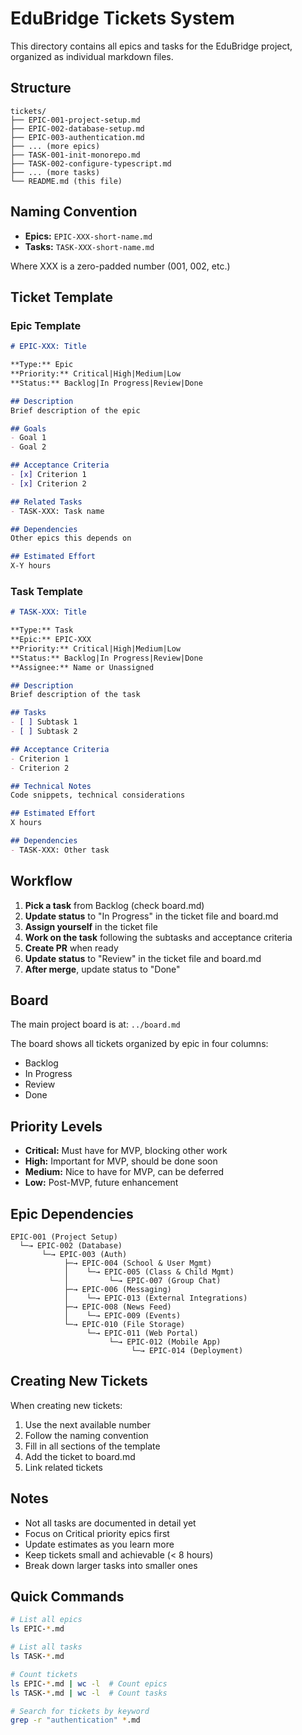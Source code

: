 # EduBridge Tickets System

This directory contains all epics and tasks for the EduBridge project, organized as individual markdown files.

## Structure

```
tickets/
├── EPIC-001-project-setup.md
├── EPIC-002-database-setup.md
├── EPIC-003-authentication.md
├── ... (more epics)
├── TASK-001-init-monorepo.md
├── TASK-002-configure-typescript.md
├── ... (more tasks)
└── README.md (this file)
```

## Naming Convention

- **Epics:** `EPIC-XXX-short-name.md`
- **Tasks:** `TASK-XXX-short-name.md`

Where XXX is a zero-padded number (001, 002, etc.)

## Ticket Template

### Epic Template
```markdown
# EPIC-XXX: Title

**Type:** Epic
**Priority:** Critical|High|Medium|Low
**Status:** Backlog|In Progress|Review|Done

## Description
Brief description of the epic

## Goals
- Goal 1
- Goal 2

## Acceptance Criteria
- [x] Criterion 1
- [x] Criterion 2

## Related Tasks
- TASK-XXX: Task name

## Dependencies
Other epics this depends on

## Estimated Effort
X-Y hours
```

### Task Template
```markdown
# TASK-XXX: Title

**Type:** Task
**Epic:** EPIC-XXX
**Priority:** Critical|High|Medium|Low
**Status:** Backlog|In Progress|Review|Done
**Assignee:** Name or Unassigned

## Description
Brief description of the task

## Tasks
- [ ] Subtask 1
- [ ] Subtask 2

## Acceptance Criteria
- Criterion 1
- Criterion 2

## Technical Notes
Code snippets, technical considerations

## Estimated Effort
X hours

## Dependencies
- TASK-XXX: Other task
```

## Workflow

1. **Pick a task** from Backlog (check board.md)
2. **Update status** to "In Progress" in the ticket file and board.md
3. **Assign yourself** in the ticket file
4. **Work on the task** following the subtasks and acceptance criteria
5. **Create PR** when ready
6. **Update status** to "Review" in the ticket file and board.md
7. **After merge**, update status to "Done"

## Board

The main project board is at: `../board.md`

The board shows all tickets organized by epic in four columns:
- Backlog
- In Progress
- Review
- Done

## Priority Levels

- **Critical:** Must have for MVP, blocking other work
- **High:** Important for MVP, should be done soon
- **Medium:** Nice to have for MVP, can be deferred
- **Low:** Post-MVP, future enhancement

## Epic Dependencies

```
EPIC-001 (Project Setup)
  └─→ EPIC-002 (Database)
       └─→ EPIC-003 (Auth)
            ├─→ EPIC-004 (School & User Mgmt)
            │    └─→ EPIC-005 (Class & Child Mgmt)
            │         └─→ EPIC-007 (Group Chat)
            ├─→ EPIC-006 (Messaging)
            │    └─→ EPIC-013 (External Integrations)
            ├─→ EPIC-008 (News Feed)
            │    └─→ EPIC-009 (Events)
            └─→ EPIC-010 (File Storage)
                 └─→ EPIC-011 (Web Portal)
                      └─→ EPIC-012 (Mobile App)
                           └─→ EPIC-014 (Deployment)
```

## Creating New Tickets

When creating new tickets:

1. Use the next available number
2. Follow the naming convention
3. Fill in all sections of the template
4. Add the ticket to board.md
5. Link related tickets

## Notes

- Not all tasks are documented in detail yet
- Focus on Critical priority epics first
- Update estimates as you learn more
- Keep tickets small and achievable (< 8 hours)
- Break down larger tasks into smaller ones

## Quick Commands

```bash
# List all epics
ls EPIC-*.md

# List all tasks
ls TASK-*.md

# Count tickets
ls EPIC-*.md | wc -l  # Count epics
ls TASK-*.md | wc -l  # Count tasks

# Search for tickets by keyword
grep -r "authentication" *.md
```
